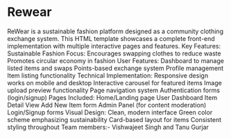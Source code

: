# Rewear
ReWear is a sustainable fashion platform designed as a community clothing exchange system. This HTML template showcases a complete front-end implementation with multiple interactive pages and features.
  Key Features:
    Sustainable Fashion Focus:
      Encourages swapping clothes to reduce waste
      Promotes circular economy in fashion
    User Features:
      Dashboard to manage listed items and swaps
      Points-based exchange system
    Profile management
      Item listing functionality
    Technical Implementation:
      Responsive design works on mobile and desktop
      Interactive carousel for featured items
      Image upload preview functionality
      Page navigation system
      Authentication forms (login/signup)
    Pages Included:
      Home/Landing page
      User Dashboard
      Item Detail View
      Add New Item form
      Admin Panel (for content moderation)
      Login/Signup forms
    Visual Design:
      Clean, modern interface
      Green color scheme emphasizing sustainability
      Card-based layout for items
      Consistent styling throughout
Team members:- Vishwajeet Singh and Tanu Gurjar
